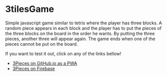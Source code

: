 # 3tilesGame
Simple javascript game similar to tetris where the player has three blocks. A random piece appears in each block and the player has to put the pieces of the three blocks on the board in the order he wants. By putting the three pieces, another three will appear again. The game ends when one of the pieces cannot be put on the board.

If you want to test it out, click on any of the links bellow!

* [3Pieces on GitHub.io as a PWA](https://pieces3.web.app/)
* [3Pieces on Firebase](https://gerfresneda.github.io/3tilesGame/)

